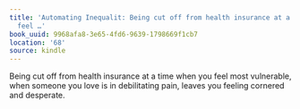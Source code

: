 ```yaml
---
title: 'Automating Inequalit: Being cut off from health insurance at a time when you
  feel …'
book_uuid: 9968afa8-3e65-4fd6-9639-1798669f1cb7
location: '68'
source: kindle
---
```


Being cut off from health insurance at a time when you feel most vulnerable, when someone you love is in debilitating pain, leaves you feeling cornered and desperate.